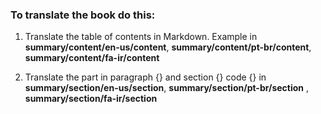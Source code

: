 
### To translate the book do this:

 1. Translate the table of contents in Markdown. Example in **summary/content/en-us/content**, **summary/content/pt-br/content**, **summary/content/fa-ir/content**
 
 2. Translate the part in paragraph {} and section {} code {} in **summary/section/en-us/section**, **summary/section/pt-br/section** , **summary/section/fa-ir/section**

